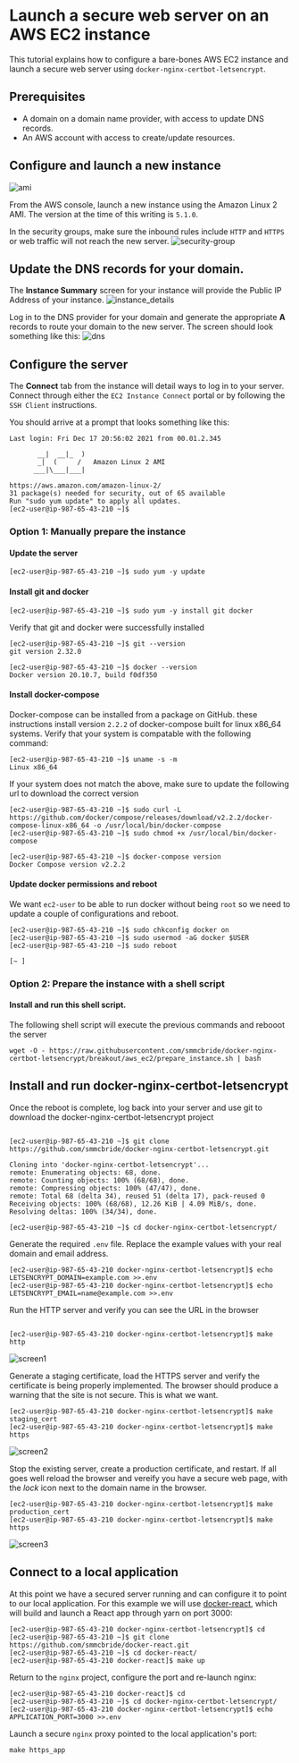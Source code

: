 # Launch a secure web server on an AWS EC2 instance 

This tutorial explains how to configure a bare-bones AWS EC2 instance and 
launch a secure web server using `docker-nginx-certbot-letsencrypt`.

## Prerequisites
* A domain on a domain name provider, with access to update DNS records.
* An AWS account with access to create/update resources.

## Configure and launch a new instance 
![ami](https://user-images.githubusercontent.com/2528364/146795933-59838d8b-1390-4b4d-9d48-eb8687b63ebc.png)

From the AWS console, launch a new instance using the Amazon Linux 2 AMI. The 
version at the time of this writing is `5.1.0`.

In the security groups, make sure the inbound rules include `HTTP` and `HTTPS`
or web traffic will not reach the new server.
![security-group](https://user-images.githubusercontent.com/2528364/146796376-4f457356-6b0a-48c2-9e5c-cccbc7e61bee.png)


## Update the DNS records for your domain.

The **Instance Summary** screen for your instance will provide the Public IP 
Address of your instance.
![instance_details](https://user-images.githubusercontent.com/2528364/146796049-72824d72-569f-41ef-a4b3-b69c2662bb1f.png)

Log in to the DNS provider for your domain and generate the appropriate **A** 
records to route your domain to the new server. The screen should look something
like this:
![dns](https://user-images.githubusercontent.com/2528364/146795984-55f43649-1c15-42d9-9c6a-c5e737c29712.png)

## Configure the server

The **Connect** tab from the instance will detail ways to log in to your server. 
Connect through either the `EC2 Instance Connect` portal or by following the 
`SSH Client` instructions.

You should arrive at a prompt that looks something like this:

```shell
Last login: Fri Dec 17 20:56:02 2021 from 00.01.2.345

       __|  __|_  )
       _|  (     /   Amazon Linux 2 AMI
      ___|\___|___|

https://aws.amazon.com/amazon-linux-2/
31 package(s) needed for security, out of 65 available
Run "sudo yum update" to apply all updates.
[ec2-user@ip-987-65-43-210 ~]$
```

### Option 1: Manually prepare the instance

#### Update the server

```shell
[ec2-user@ip-987-65-43-210 ~]$ sudo yum -y update
```

#### Install git and docker

```shell
[ec2-user@ip-987-65-43-210 ~]$ sudo yum -y install git docker
```

Verify that git and docker were successfully installed

```shell
[ec2-user@ip-987-65-43-210 ~]$ git --version
git version 2.32.0

[ec2-user@ip-987-65-43-210 ~]$ docker --version
Docker version 20.10.7, build f0df350
```

#### Install docker-compose
Docker-compose can be installed from a package on GitHub. these instructions 
install version `2.2.2` of docker-compose built for linux x86_64 systems. Verify
that your system is compatable with the following command:

```shell
[ec2-user@ip-987-65-43-210 ~]$ uname -s -m
Linux x86_64
```

If your system does not match the above, make sure to update the following url 
to download the correct version

```shell
[ec2-user@ip-987-65-43-210 ~]$ sudo curl -L https://github.com/docker/compose/releases/download/v2.2.2/docker-compose-linux-x86_64 -o /usr/local/bin/docker-compose
[ec2-user@ip-987-65-43-210 ~]$ sudo chmod +x /usr/local/bin/docker-compose

[ec2-user@ip-987-65-43-210 ~]$ docker-compose version
Docker Compose version v2.2.2
```

#### Update docker permissions and reboot
We want `ec2-user` to be able to run docker without being `root` so we need to 
update a couple of configurations and reboot.

```shell
[ec2-user@ip-987-65-43-210 ~]$ sudo chkconfig docker on
[ec2-user@ip-987-65-43-210 ~]$ sudo usermod -aG docker $USER
[ec2-user@ip-987-65-43-210 ~]$ sudo reboot

[~ ]
```

### Option 2: Prepare the instance with a shell script

#### Install and run this shell script.
The following shell script will execute the previous commands and rebooot the 
server

```shell
wget -O - https://raw.githubusercontent.com/smmcbride/docker-nginx-certbot-letsencrypt/breakout/aws_ec2/prepare_instance.sh | bash
```


## Install and run docker-nginx-certbot-letsencrypt
Once the reboot is complete, log back into your server and use git to download 
the docker-nginx-certbot-letsencrypt project

```shell

[ec2-user@ip-987-65-43-210 ~]$ git clone https://github.com/smmcbride/docker-nginx-certbot-letsencrypt.git

Cloning into 'docker-nginx-certbot-letsencrypt'...
remote: Enumerating objects: 68, done.
remote: Counting objects: 100% (68/68), done.
remote: Compressing objects: 100% (47/47), done.
remote: Total 68 (delta 34), reused 51 (delta 17), pack-reused 0
Receiving objects: 100% (68/68), 12.26 KiB | 4.09 MiB/s, done.
Resolving deltas: 100% (34/34), done.

[ec2-user@ip-987-65-43-210 ~]$ cd docker-nginx-certbot-letsencrypt/
```

Generate the required `.env` file. Replace the example values with your real 
domain and email address.

```shell
[ec2-user@ip-987-65-43-210 docker-nginx-certbot-letsencrypt]$ echo LETSENCRYPT_DOMAIN=example.com >>.env
[ec2-user@ip-987-65-43-210 docker-nginx-certbot-letsencrypt]$ echo LETSENCRYPT_EMAIL=name@example.com >>.env
```

Run the HTTP server and verify you can see the URL in the browser

```shell

[ec2-user@ip-987-65-43-210 docker-nginx-certbot-letsencrypt]$ make http
```

![screen1](https://user-images.githubusercontent.com/2528364/146796147-25f6cff7-7df7-4399-a570-92dca62715d2.png)

Generate a staging certificate, load the HTTPS server and verify the
certificate is being properly implemented. The browser should produce a warning 
that the site is not secure. This is what we want.

```shell
[ec2-user@ip-987-65-43-210 docker-nginx-certbot-letsencrypt]$ make staging_cert
[ec2-user@ip-987-65-43-210 docker-nginx-certbot-letsencrypt]$ make https
```

![screen2](https://user-images.githubusercontent.com/2528364/146796294-a614af7c-37b0-42b6-a056-f33b6a03ba2f.png)

Stop the existing server, create a production certificate, and restart.  If all 
goes well reload the browser and vereify you have a secure web page, with the 
_lock_ icon next to the domain name in the browser.

```shell
[ec2-user@ip-987-65-43-210 docker-nginx-certbot-letsencrypt]$ make production_cert
[ec2-user@ip-987-65-43-210 docker-nginx-certbot-letsencrypt]$ make https
```

![screen3](https://user-images.githubusercontent.com/2528364/146796352-6e709ee2-213e-419f-b380-a65e5b8e4bb0.png)


## Connect to a local application
At this point we have a secured server running and can configure it to point to 
our local application.  For this example we will use 
[docker-react](https://github.com/smmcbride/docker-react), which will build and 
launch a React app through yarn on port 3000:

```shell
[ec2-user@ip-987-65-43-210 docker-nginx-certbot-letsencrypt]$ cd
[ec2-user@ip-987-65-43-210 ~]$ git clone https://github.com/smmcbride/docker-react.git
[ec2-user@ip-987-65-43-210 ~]$ cd docker-react/
[ec2-user@ip-987-65-43-210 docker-react]$ make up
```

Return to the `nginx` project, configure the port and re-launch nginx:

```shell
[ec2-user@ip-987-65-43-210 docker-react]$ cd
[ec2-user@ip-987-65-43-210 ~]$ cd docker-nginx-certbot-letsencrypt/
[ec2-user@ip-987-65-43-210 docker-nginx-certbot-letsencrypt]$ echo APPLICATION_PORT=3000 >>.env
```

Launch a secure `nginx` proxy pointed to the local application's port:
```shell
make https_app
```



